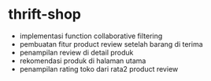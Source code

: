 # thrift-shop

-   implementasi function collaborative filtering
-   pembuatan fitur product review setelah barang di terima
-   penampilan review di detail produk
-   rekomendasi produk di halaman utama
-   penampilan rating toko dari rata2 product review
